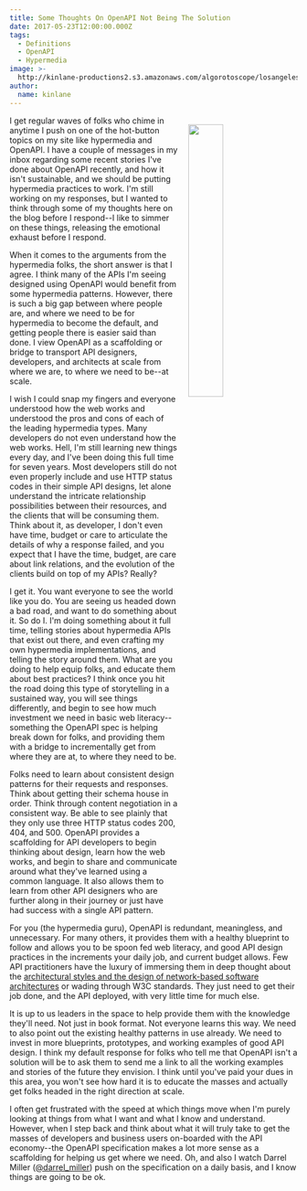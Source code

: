 ```yaml
---
title: Some Thoughts On OpenAPI Not Being The Solution
date: 2017-05-23T12:00:00.000Z
tags:
  - Definitions
  - OpenAPI
  - Hypermedia
image: >-
  http://kinlane-productions2.s3.amazonaws.com/algorotoscope/losangelescloudy/blue_circuit/file-00_00_35_50.jpg
author:
  name: kinlane
---
```

<p><a href="http://kinlane.com/2017/01/03/finding-the-right-dystopian-filter-to-represent-the-world-unfolding-around-us/"><img src="http://kinlane-productions2.s3.amazonaws.com/algorotoscope/losangelescloudy/blue_circuit/file-00_00_35_50.jpg" align="right" width="35%" style="padding: 15px;" /></a></p>I get regular waves of folks who chime in anytime I push on one of the hot-button topics on my site like hypermedia and OpenAPI. I have a couple of messages in my inbox regarding some recent stories I've done about OpenAPI recently, and how it isn't sustainable, and we should be putting hypermedia practices to work. I'm still working on my responses, but I wanted to think through some of my thoughts here on the blog before I respond--I like to simmer on these things, releasing the emotional exhaust before I  respond.

When it comes to the arguments from the hypermedia folks, the short answer is that I agree. I think many of the APIs I'm seeing designed using OpenAPI would benefit from some hypermedia patterns. However, there is such a big gap between where people are, and where we need to be for hypermedia to become the default, and getting people there is easier said than done. I view OpenAPI as a scaffolding or bridge to transport API designers, developers, and architects at scale from where we are, to where we need to be--at scale.

I wish I could snap my fingers and everyone understood how the web works and understood the pros and cons of each of the leading hypermedia types. Many developers do not even understand how the web works. Hell, I'm still learning new things every day, and I've been doing this full time for seven years. Most developers still do not even properly include and use HTTP status codes in their simple API designs, let alone understand the intricate relationship possibilities between their resources, and the clients that will be consuming them. Think about it, as developer, I don't even have time, budget or care to articulate the details of why a response failed, and you expect that I have the time, budget, are care about link relations, and the evolution of the clients build on top of my APIs? Really?

I get it. You want everyone to see the world like you do. You are seeing us headed down a bad road, and want to do something about it. So do I. I'm doing something about it full time, telling stories about hypermedia APIs that exist out there, and even crafting my own hypermedia implementations, and telling the story around them. What are you doing to help equip folks, and educate them about best practices? I think once you hit the road doing this type of storytelling in a sustained way, you will see things differently, and begin to see how much investment we need in basic web literacy--something the OpenAPI spec is helping break down for folks, and providing them with a bridge to incrementally get from where they are at, to where they need to be. 

Folks need to learn about consistent design patterns for their requests and responses. Think about getting their schema house in order. Think through content negotiation in a consistent way. Be able to see plainly that they only use three HTTP status codes 200, 404, and 500. OpenAPI provides a scaffolding for API developers to begin thinking about design, learn how the web works, and begin to share and communicate around what they've learned using a common language. It also allows them to learn from other API designers who are further along in their journey or just have had success with a single API pattern.

For you (the hypermedia guru), OpenAPI is redundant, meaningless, and unnecessary. For many others, it provides them with a healthy blueprint to follow and allows you to be spoon fed web literacy, and good API design practices in the increments your daily job, and current budget allows. Few API practitioners have the luxury of immersing them in deep thought about the [architectural styles and the design of network-based software architectures](https://www.ics.uci.edu/~fielding/pubs/dissertation/top.htm) or wading through W3C standards. They just need to get their job done, and the API deployed, with very little time for much else.

It is up to us leaders in the space to help provide them with the knowledge they'll need. Not just in book format. Not everyone learns this way. We need to also point out the existing healthy patterns in use already. We need to invest in more blueprints, prototypes, and working examples of good API design. I think my default response for folks who tell me that OpenAPI isn't a solution will be to ask them to send me a link to all the working examples and stories of the future they envision. I think until you've paid your dues in this area, you won't see how hard it is to educate the masses and actually get folks headed in the right direction at scale.

I often get frustrated with the speed at which things move when I'm purely looking at things from what I want and what I know and understand. However, when I step back and think about what it will truly take to get the masses of developers and business users on-boarded with the API economy--the OpenAPI specification makes a lot more sense as a scaffolding for helping us get where we need. Oh, and also I watch Darrel Miller ([@darrel_miller](https://twitter.com/darrel_miller)) push on the specification on a daily basis, and I know things are going to be ok.